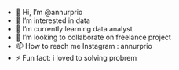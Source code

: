 - 👋 Hi, I’m @annurprio
- 👀 I’m interested in data
- 🌱 I’m currently learning data analyst
- 💞️ I’m looking to collaborate on freelance project
- 📫 How to reach me Instagram : annurprio
- ⚡ Fun fact: i loved to solving probrem

<!---
annurprio/annurprio is a ✨ special ✨ repository because its `README.md` (this file) appears on your GitHub profile.
You can click the Preview link to take a look at your changes.
--->
